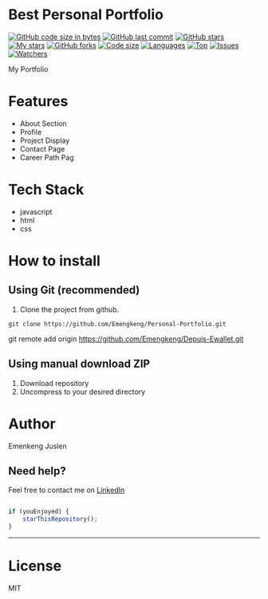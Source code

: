 # Best Personal Portfolio

[![GitHub code size in bytes](https://img.shields.io/github/languages/code-size/Emengkeng/Personal-Portfolio?logo=github&style=for-the-badge)](https://github.com/Emengkeng/) 
[![GitHub last commit](https://img.shields.io/github/last-commit/Emengkeng/Personal-Portfolio?style=for-the-badge&logo=git)](https://github.com/Emengkeng) 
[![GitHub stars](https://img.shields.io/github/stars/Emengkeng/Personal-Portfolio?style=for-the-badge)](https://github.com/Emengkeng/Personal-Portfolio/stargazers) 
[![My stars](https://img.shields.io/github/stars/Emengkeng?affiliations=OWNER%2CCOLLABORATOR&style=for-the-badge&label=My%20stars)](https://github.com/Emengkeng/Personal-Portfolio/stargazers) 
[![GitHub forks](https://img.shields.io/github/forks/Emengkeng/Personal-Portfolio?style=for-the-badge&logo=git)](https://github.com/Emengkeng/Personal-Portfolio/network)
[![Code size](https://img.shields.io/github/languages/code-size/Emengkeng/Personal-Portfolio?style=for-the-badge)](https://github.com/Emengkeng/Personal-Portfolio)
[![Languages](https://img.shields.io/github/languages/count/Emengkeng/Personal-Portfolio?style=for-the-badge)](https://github.com/Emengkeng/Personal-Portfolio)
[![Top](https://img.shields.io/github/languages/top/Emengkeng/Personal-Portfolio?style=for-the-badge&label=Top%20Languages)](https://github.com/Emengkeng/Depuis-Ewallet)
[![Issues](https://img.shields.io/github/issues/Emengkeng/Depuis-Ewallet?style=for-the-badge&label=Issues)](https://github.com/Emengkeng/Personal-Portfolio)
[![Watchers](	https://img.shields.io/github/watchers/Emengkeng/Personal-Portfolio?label=Watch&style=for-the-badge)](https://github.com/Emengkeng/Personal-Portfolio/) 


My Portfolio


# Features
- About Section
- Profile
- Project Display
- Contact Page
- Career Path Pag

# Tech Stack
- javascript
- html
- css


# How to install

## Using Git (recommended)
1. Clone the project from github.

```
git clone https://github.com/Emengkeng/Personal-Portfolio.git
```
git remote add origin https://github.com/Emengkeng/Depuis-Ewallet.git
## Using manual download ZIP

1. Download repository
2. Uncompress to your desired directory

# Author
Emenkeng Juslen

## Need help?

Feel free to contact me on [LinkedIn](https://www.linkedin.com/in/jussec/) 

```javascript

if (youEnjoyed) {
    starThisRepository();
}

```

-----------

# License
MIT
